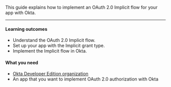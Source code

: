 This guide explains how to implement an OAuth 2.0 Implicit flow for your app with Okta.

---

#### Learning outcomes

* Understand the OAuth 2.0 Implicit flow.
* Set up your app with the Implicit grant type.
* Implement the Implicit flow in Okta.

#### What you need

* [Okta Developer Edition organization](https://developer.okta.com/signup)
* An app that you want to implement OAuth 2.0 authorization with Okta

<ApiAmProdWarning />
